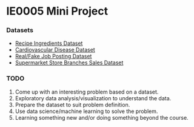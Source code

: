 # IE0005 Mini Project

### Datasets

- [Recipe Ingredients Dataset](https://www.kaggle.com/datasets/kaggle/recipe-ingredients-dataset)
- [Cardiovascular Disease Dataset](https://www.kaggle.com/datasets/sulianova/cardiovascular-disease-dataset)
- [Real/Fake Job Posting Dataset](https://www.kaggle.com/datasets/shivamb/real-or-fake-fake-jobposting-prediction)
- [Supermarket Store Branches Sales Dataset](https://www.kaggle.com/datasets/surajjha101/stores-area-and-sales-data)

### TODO

1. Come up with an interesting problem based on a dataset.
2. Exploratory data analysis/visualization to understand the data.
3. Prepare the dataset to suit problem definition.
4. Use data science/machine learning to solve the problem.
5. Learning something new and/or doing something beyond the course.
